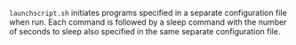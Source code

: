 `launchscript.sh` initiates programs specified in a separate configuration file when run. 
Each command is followed by a sleep command with the number of seconds to sleep also 
specified in the same separate configuration file.
